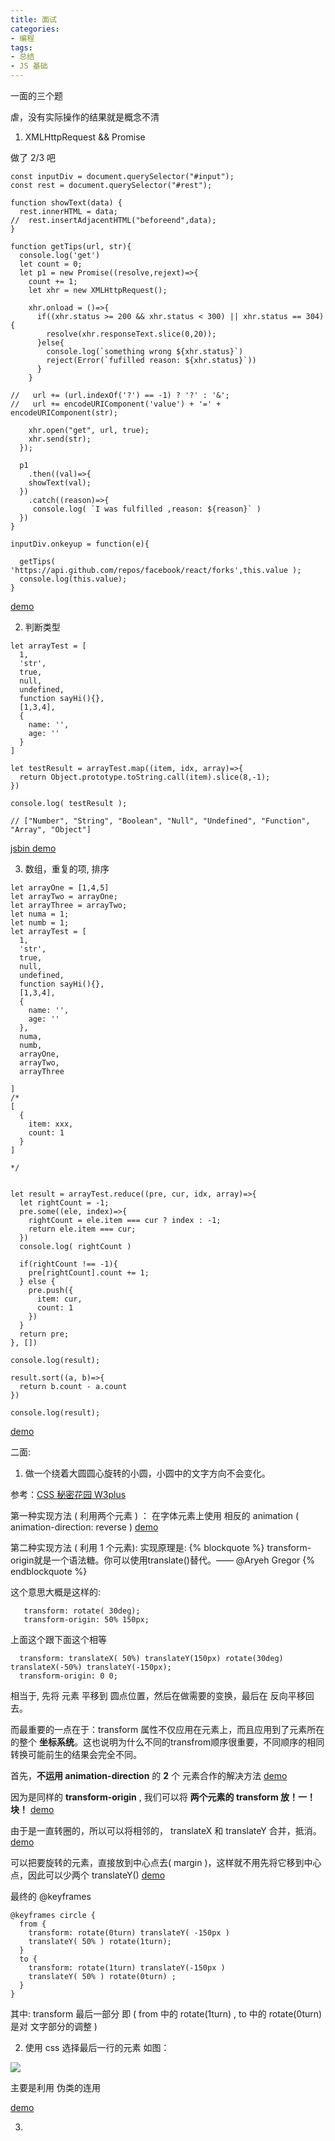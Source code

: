 ```yaml
---
title: 面试
categories:
- 编程
tags:
- 总结
- JS 基础
---
```



一面的三个题

虐，没有实际操作的结果就是概念不清

<!-- more -->

1. XMLHttpRequest && Promise

做了 2/3 吧
```
const inputDiv = document.querySelector("#input");
const rest = document.querySelector("#rest");

function showText(data) {
  rest.innerHTML = data;
//  rest.insertAdjacentHTML("beforeend",data);
}

function getTips(url, str){
  console.log('get')
  let count = 0;
  let p1 = new Promise((resolve,rejext)=>{
    count += 1;
    let xhr = new XMLHttpRequest();

    xhr.onload = ()=>{
      if((xhr.status >= 200 && xhr.status < 300) || xhr.status == 304){
        resolve(xhr.responseText.slice(0,20));
      }else{
        console.log(`something wrong ${xhr.status}`)
        reject(Error(`fufilled reason: ${xhr.status}`))
      }
    }

//   url += (url.indexOf('?') == -1) ? '?' : '&';
//   url += encodeURIComponent('value') + '=' + encodeURIComponent(str);

    xhr.open("get", url, true);
    xhr.send(str);
  });

  p1
    .then((val)=>{
    showText(val);
  })
    .catch((reason)=>{
     console.log( `I was fulfilled ,reason: ${reason}` )
  })
}

inputDiv.onkeyup = function(e){

  getTips( 'https://api.github.com/repos/facebook/react/forks',this.value );
  console.log(this.value);
}

```

[demo](http://jsbin.com/dilukoy/8/edit?js,console,output)

2. 判断类型
```
let arrayTest = [
  1,
  'str',
  true,
  null,
  undefined,
  function sayHi(){},
  [1,3,4],
  {
    name: '',
    age: ''
  }
]

let testResult = arrayTest.map((item, idx, array)=>{
  return Object.prototype.toString.call(item).slice(8,-1);
})

console.log( testResult );

// ["Number", "String", "Boolean", "Null", "Undefined", "Function", "Array", "Object"]
```

[jsbin demo](http://jsbin.com/dilukoy/3/edit?js,console)

3. 数组，重复的项,  排序

```
let arrayOne = [1,4,5]
let arrayTwo = arrayOne;
let arrayThree = arrayTwo;
let numa = 1;
let numb = 1;
let arrayTest = [
  1,
  'str',
  true,
  null,
  undefined,
  function sayHi(){},
  [1,3,4],
  {
    name: '',
    age: ''
  },
  numa,
  numb,
  arrayOne,
  arrayTwo,
  arrayThree

]
/*
[
  {
    item: xxx,
    count: 1
  }
]

*/


let result = arrayTest.reduce((pre, cur, idx, array)=>{
  let rightCount = -1;
  pre.some((ele, index)=>{
    rightCount = ele.item === cur ? index : -1;
    return ele.item === cur;
  })
  console.log( rightCount )

  if(rightCount !== -1){
    pre[rightCount].count += 1;
  } else {
    pre.push({
      item: cur,
      count: 1
    })
  }
  return pre;
}, [])

console.log(result);

result.sort((a, b)=>{
  return b.count - a.count
})

console.log(result);
```

[demo](http://jsbin.com/dilukoy/2/edit?js,console)


二面:

1. 做一个绕着大圆圆心旋转的小圆，小圆中的文字方向不会变化。

参考：[CSS 秘密花园 W3plus](http://www.w3cplus.com/css3/css-secrets/animation-along-a-circular-path.html)

第一种实现方法 ( 利用两个元素 ) ：
在字体元素上使用 相反的 animation ( animation-direction: reverse )
[demo](https://jsfiddle.net/vivian_xu/r91j1wc8/#&togetherjs=Rk7DRlE27r)

第二种实现方法 ( 利用 1 个元素):
实现原理是:
{% blockquote %}
transform-origin就是一个语法糖。你可以使用translate()替代。—— @Aryeh Gregor
{% endblockquote %}

这个意思大概是这样的:
```
   transform: rotate( 30deg); 
   transform-origin: 50% 150px; 
```
上面这个跟下面这个相等
```
  transform: translateX( 50%) translateY(150px) rotate(30deg) translateX(-50%) translateY(-150px);
  transform-origin: 0 0;
```
相当于, 先将 元素 平移到 圆点位置，然后在做需要的变换，最后在 反向平移回去。

而最重要的一点在于：transform 属性不仅应用在元素上，而且应用到了元素所在的整个 __坐标系统__。这也说明为什么不同的transfrom顺序很重要，不同顺序的相同转换可能前生的结果会完全不同。

首先，__不运用 animation-direction__ 的 __2__ 个 元素合作的解决方法
[demo](https://jsfiddle.net/vivian_xu/r91j1wc8/#&togetherjs=Rk7DRlE27r)

因为是同样的 __transform-origin__ ,  我们可以将 __两个元素的 transform 放！一！块！__
[demo](https://jsfiddle.net/vivian_xu/r91j1wc8/1/#&togetherjs=Rk7DRlE27r)

由于是一直转圈的，所以可以将相邻的， translateX 和 translateY 合并，抵消。
[demo](https://jsfiddle.net/vivian_xu/r91j1wc8/2/#&togetherjs=Rk7DRlE27r)

可以把要旋转的元素，直接放到中心点去( margin )，这样就不用先将它移到中心点，因此可以少两个 translateY()
[demo](https://jsfiddle.net/vivian_xu/r91j1wc8/2/#&togetherjs=Rk7DRlE27r)

最终的 @keyframes
```
@keyframes circle {
  from {
    transform: rotate(0turn) translateY( -150px )
    translateY( 50% ) rotate(1turn);
  }  
  to {
    transform: rotate(1turn) translateY(-150px )
    translateY( 50% ) rotate(0turn) ;
  }
}
```

其中: transform 最后一部分 即 (  from 中的 rotate(1turn) , to 中的 rotate(0turn) 是对 文字部分的调整 )


2. 使用 css 选择最后一行的元素
如图：

![](http://img.jackon.me/flex.png)

主要是利用 伪类的连用

[demo](https://jsfiddle.net/vivian_xu/r91j1wc8/3/#&togetherjs=Rk7DRlE27r)

3. 


